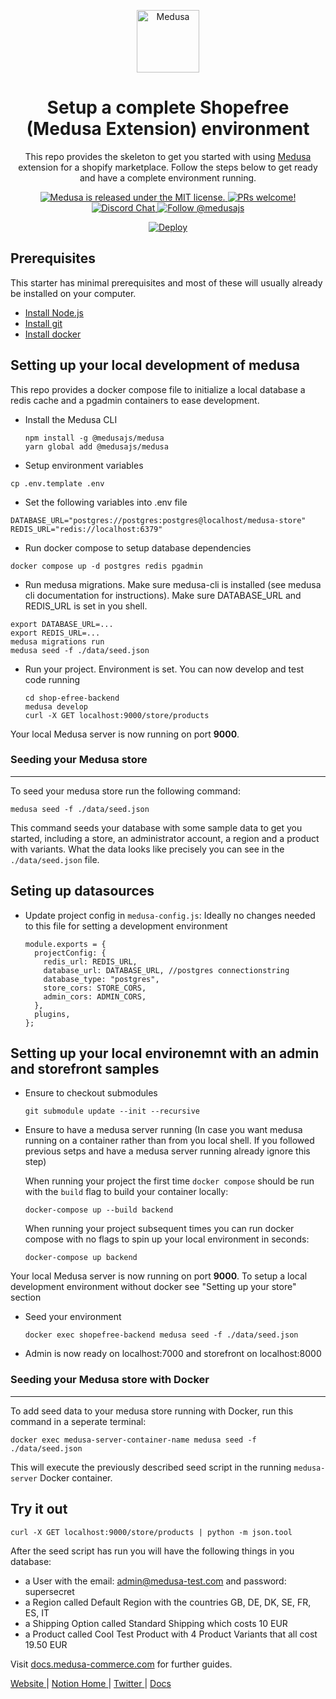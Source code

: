 <p align="center">
  <a href="https://www.medusa-commerce.com">
    <img alt="Medusa" src="https://i.imgur.com/USubGVY.png" width="100" />
  </a>
</p>
<h1 align="center">
  Setup a complete Shopefree (Medusa Extension) environment
</h1>
<p align="center">
This repo provides the skeleton to get you started with using <a href="https://github.com/medusajs/medusa">Medusa</a> extension for a shopify marketplace. Follow the steps below to get ready and have a complete environment running.
</p>
<p align="center">
  <a href="https://github.com/medusajs/medusa/blob/master/LICENSE">
    <img src="https://img.shields.io/badge/license-MIT-blue.svg" alt="Medusa is released under the MIT license." />
  </a>
  <a href="https://github.com/medusajs/medusa/blob/master/CONTRIBUTING.md">
    <img src="https://img.shields.io/badge/PRs-welcome-brightgreen.svg?style=flat" alt="PRs welcome!" />
  </a>
  <a href="https://discord.gg/xpCwq3Kfn8">
    <img src="https://img.shields.io/badge/chat-on%20discord-7289DA.svg" alt="Discord Chat" />
  </a>
  <a href="https://twitter.com/intent/follow?screen_name=medusajs">
    <img src="https://img.shields.io/twitter/follow/medusajs.svg?label=Follow%20@medusajs" alt="Follow @medusajs" />
  </a>
  <p align="center">
    <a href="https://heroku.com/deploy?template=https://github.com/medusajs/medusa-starter-default/tree/feat/deploy-heroku">
      <img src="https://www.herokucdn.com/deploy/button.svg" alt="Deploy">
    </a>
  </p>
</p>

## Prerequisites

This starter has minimal prerequisites and most of these will usually already be installed on your computer.

- [Install Node.js](https://nodejs.org/en/download/)
- [Install git](https://git-scm.com/book/en/v2/Getting-Started-Installing-Git)
- [Install docker](http://docker.io)

## Setting up your local development of medusa
This repo provides a docker compose file to initialize a local database a redis cache and a pgadmin containers to ease development.

- Install the Medusa CLI
  ```
  npm install -g @medusajs/medusa
  yarn global add @medusajs/medusa
  ```
 - Setup environment variables
  ```
  cp .env.template .env
  ```
 - Set the following variables into .env file
  ```
  DATABASE_URL="postgres://postgres:postgres@localhost/medusa-store" 
  REDIS_URL="redis://localhost:6379"
  ```
 - Run docker compose to setup database dependencies
  ```
  docker compose up -d postgres redis pgadmin
  ```
 - Run medusa migrations. Make sure medusa-cli is installed (see medusa cli documentation for instructions). Make sure DATABASE_URL and REDIS_URL is set in you shell.
  ```
  export DATABASE_URL=...
  export REDIS_URL=...
  medusa migrations run
  medusa seed -f ./data/seed.json
  ```
- Run your project. Environment is set. You can now develop and test code running 
  ```
  cd shop-efree-backend
  medusa develop
  curl -X GET localhost:9000/store/products
  ```

Your local Medusa server is now running on port **9000**.

### Seeding your Medusa store

---

To seed your medusa store run the following command:

```
medusa seed -f ./data/seed.json
```

This command seeds your database with some sample data to get you started, including a store, an administrator account, a region and a product with variants. What the data looks like precisely you can see in the `./data/seed.json` file.

## Seting up datasources
- Update project config in `medusa-config.js`:
  Ideally no changes needed to this file for setting a development environment
  ```
  module.exports = {
    projectConfig: {
      redis_url: REDIS_URL,
      database_url: DATABASE_URL, //postgres connectionstring
      database_type: "postgres",
      store_cors: STORE_CORS,
      admin_cors: ADMIN_CORS,
    },
    plugins,
  };
  ```
## Setting up your local environemnt with an admin and storefront samples
- Ensure to checkout submodules
  ```
  git submodule update --init --recursive
  ```

- Ensure to have a medusa server running (In case you want medusa running on a container rather than from you local shell. If you followed previous setps and have a medusa server running already ignore this step)

  When running your project the first time `docker compose` should be run with the `build` flag to build your container locally:

  ```
  docker-compose up --build backend
  ```

  When running your project subsequent times you can run docker compose with no flags to spin up your local environment in seconds:

  ```
  docker-compose up backend
  ```

Your local Medusa server is now running on port **9000**.
To setup a local development environment without docker see "Setting up your store" section

- Seed your environment
  ```
  docker exec shopefree-backend medusa seed -f ./data/seed.json
  ```
 
- Admin is now ready on localhost:7000 and storefront on localhost:8000
 
### Seeding your Medusa store with Docker

---

To add seed data to your medusa store running with Docker, run this command in a seperate terminal:

```
docker exec medusa-server-container-name medusa seed -f ./data/seed.json
```

This will execute the previously described seed script in the running `medusa-server` Docker container.

## Try it out

```
curl -X GET localhost:9000/store/products | python -m json.tool
```

After the seed script has run you will have the following things in you database:

- a User with the email: admin@medusa-test.com and password: supersecret
- a Region called Default Region with the countries GB, DE, DK, SE, FR, ES, IT
- a Shipping Option called Standard Shipping which costs 10 EUR
- a Product called Cool Test Product with 4 Product Variants that all cost 19.50 EUR

Visit [docs.medusa-commerce.com](https://docs.medusa-commerce.com) for further guides.

<p>
  <a href="https://www.medusa-commerce.com">
    Website
  </a> 
  |
  <a href="https://medusajs.notion.site/medusajs/Medusa-Home-3485f8605d834a07949b17d1a9f7eafd">
    Notion Home
  </a>
  |
  <a href="https://twitter.com/intent/follow?screen_name=medusajs">
    Twitter
  </a>
  |
  <a href="https://docs.medusa-commerce.com">
    Docs
  </a>
</p>
